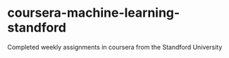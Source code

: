 # coursera-machine-learning-standford
Completed weekly assignments in coursera from the Standford University
